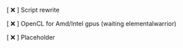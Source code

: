 [ :x: ] Script rewrite

[ :x: ] OpenCL for Amd/Intel gpus (waiting elementalwarrior)

[ :x: ] Placeholder
